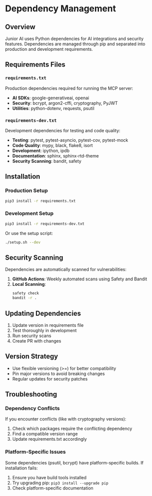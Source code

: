 # Dependency Management

## Overview

Junior AI uses Python dependencies for AI integrations and security features. Dependencies are managed through pip and separated into production and development requirements.

## Requirements Files

### `requirements.txt`
Production dependencies required for running the MCP server:
- **AI SDKs**: google-generativeai, openai
- **Security**: bcrypt, argon2-cffi, cryptography, PyJWT
- **Utilities**: python-dotenv, requests, psutil

### `requirements-dev.txt`
Development dependencies for testing and code quality:
- **Testing**: pytest, pytest-asyncio, pytest-cov, pytest-mock
- **Code Quality**: mypy, black, flake8, isort
- **Development**: ipython, ipdb
- **Documentation**: sphinx, sphinx-rtd-theme
- **Security Scanning**: bandit, safety

## Installation

### Production Setup
```bash
pip3 install -r requirements.txt
```

### Development Setup
```bash
pip3 install -r requirements-dev.txt
```

Or use the setup script:
```bash
./setup.sh --dev
```

## Security Scanning

Dependencies are automatically scanned for vulnerabilities:

1. **GitHub Actions**: Weekly automated scans using Safety and Bandit
2. **Local Scanning**:
   ```bash
   safety check
   bandit -r .
   ```

## Updating Dependencies

1. Update version in requirements file
2. Test thoroughly in development
3. Run security scans
4. Create PR with changes

## Version Strategy

- Use flexible versioning (>=) for better compatibility
- Pin major versions to avoid breaking changes
- Regular updates for security patches

## Troubleshooting

### Dependency Conflicts
If you encounter conflicts (like with cryptography versions):
1. Check which packages require the conflicting dependency
2. Find a compatible version range
3. Update requirements.txt accordingly

### Platform-Specific Issues
Some dependencies (psutil, bcrypt) have platform-specific builds. If installation fails:
1. Ensure you have build tools installed
2. Try upgrading pip: `pip3 install --upgrade pip`
3. Check platform-specific documentation